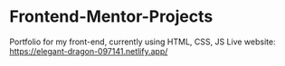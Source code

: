# Frontend-Mentor-Projects
Portfolio for my front-end, currently using HTML, CSS, JS
Live website: https://elegant-dragon-097141.netlify.app/
